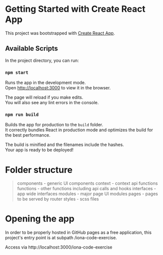 # Getting Started with Create React App

This project was bootstrapped with [Create React App](https://github.com/facebook/create-react-app).

## Available Scripts

In the project directory, you can run:

### `npm start`

Runs the app in the development mode.\
Open [http://localhost:3000](http://localhost:3000) to view it in the browser.

The page will reload if you make edits.\
You will also see any lint errors in the console.

### `npm run build`

Builds the app for production to the `build` folder.\
It correctly bundles React in production mode and optimizes the build for the best performance.

The build is minified and the filenames include the hashes.\
Your app is ready to be deployed!

# Folder structure
> components - generic UI components
> context - context api functions
> functions - other functions including api calls and hooks
> interfaces - app wide interfaces
> modules - major page UI modules
> pages - pages to be served by router
> styles - scss files

# Opening the app
In order to be properly hosted in GitHub pages as a free application, this project's entry point is at subpath /iona-code-exercise.

Access via http://localhost:3000/iona-code-exercise